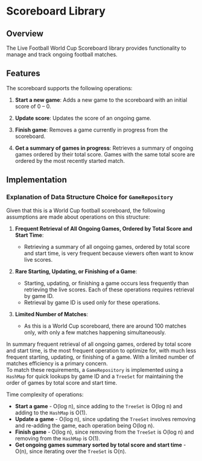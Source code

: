 # Scoreboard Library

## Overview
The Live Football World Cup Scoreboard library provides functionality to manage and track ongoing football matches.

## Features
The scoreboard supports the following operations:

1. **Start a new game**: Adds a new game to the scoreboard with an initial score of 0 – 0.

2. **Update score**: Updates the score of an ongoing game.

3. **Finish game**: Removes a game currently in progress from the scoreboard.

4. **Get a summary of games in progress**: Retrieves a summary of ongoing games ordered by their total score. Games with the same total score are ordered by the most recently started match.

## Implementation

### Explanation of Data Structure Choice for `GameRepository`

Given that this is a World Cup football scoreboard, the following assumptions are made about operations on this structure:

1. **Frequent Retrieval of All Ongoing Games, Ordered by Total Score and Start Time**:
    - Retrieving a summary of all ongoing games, ordered by total score and start time, is very frequent because viewers often want to know live scores.

2. **Rare Starting, Updating, or Finishing of a Game**:
    - Starting, updating, or finishing a game occurs less frequently than retrieving the live scores. Each of these operations requires retrieval by game ID.
    - Retrieval by game ID is used only for these operations.

3. **Limited Number of Matches**:
    - As this is a World Cup scoreboard, there are around 100 matches only, with only a few matches happening simultaneously.

In summary frequent retrieval of all ongoing games, ordered by total score and start time, is the most frequent operation to optimize for, with much less frequent starting, updating, or finishing of a game. With a limited number of matches efficiency is a primary concern. \
To match these requirements, a `GameRepository` is implemented using a `HashMap` for quick lookups by game ID and a `TreeSet` for maintaining the order of games by total score and start time.

Time complexity of operations:
- **Start a game** - O(log n), since adding to the `TreeSet` is O(log n) and adding to the `HashMap` is O(1).
- **Update a game** - O(log n), since updating the `TreeSet` involves removing and re-adding the game, each operation being O(log n).
- **Finish game** - O(log n), since removing from the `TreeSet` is O(log n) and removing from the `HashMap` is O(1).
- **Get ongoing games summary sorted by total score and start time** - O(n), since iterating over the `TreeSet` is O(n).